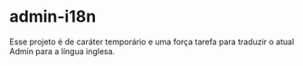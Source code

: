 # admin-i18n

Esse projeto é de caráter temporário e uma força tarefa para traduzir o atual Admin para a língua inglesa. 
